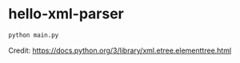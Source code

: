# hello-xml-parser

```sh
python main.py
```

Credit: https://docs.python.org/3/library/xml.etree.elementtree.html
